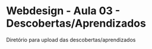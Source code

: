 # Webdesign - Aula 03 - Descobertas/Aprendizados
Diretório para upload das descobertas/aprendizados
